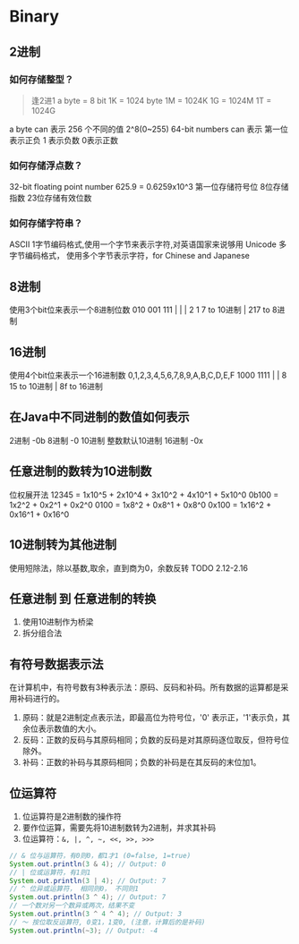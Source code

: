 # Binary

## 2进制
### 如何存储整型？
> 逢2进1
a byte = 8 bit
1K = 1024 byte
1M = 1024K
1G = 1024M
1T = 1024G

a byte can 表示 256 个不同的值 2^8(0~255)
64-bit numbers can 表示
第一位表示正负 1 表示负数 0表示正数

### 如何存储浮点数？
32-bit floating point number
625.9 = 0.6259x10^3
第一位存储符号位
8位存储指数
23位存储有效位数

### 如何存储字符串？
ASCII 1字节编码格式,使用一个字节来表示字符,对英语国家来说够用
Unicode 多字节编码格式， 使用多个字节表示字符，for Chinese and Japanese

## 8进制
使用3个bit位来表示一个8进制位数
010 001 111
 |   |   |
 2   1   7 to 10进制
     |
    217    to 8进制

## 16进制
使用4个bit位来表示一个16进制数
0,1,2,3,4,5,6,7,8,9,A,B,C,D,E,F
1000   1111
 |      |
 8      15  to 10进制
    |
   8f    to 16进制

## 在Java中不同进制的数值如何表示
2进制 -0b
8进制 -0
10进制 整数默认10进制
16进制 -0x

## 任意进制的数转为10进制数
位权展开法
12345 = 1x10^5 + 2x10^4 + 3x10^2 + 4x10^1 + 5x10^0
0b100 = 1x2^2 + 0x2^1 + 0x2^0
0100 = 1x8^2 + 0x8^1 + 0x8^0
0x100 = 1x16^2 + 0x16^1 + 0x16^0

## 10进制转为其他进制
使用短除法，除以基数,取余，直到商为0，余数反转
TODO 2.12-2.16

## 任意进制 到 任意进制的转换

1. 使用10进制作为桥梁
2. 拆分组合法

## 有符号数据表示法
在计算机中，有符号数有3种表示法：原码、反码和补码。所有数据的运算都是采用补码进行的。

1. 原码：就是2进制定点表示法，即最高位为符号位，'0' 表示正，'1'表示负，其余位表示数值的大小。
2. 反码：正数的反码与其原码相同；负数的反码是对其原码逐位取反，但符号位除外。
3. 补码：正数的补码与其原码相同；负数的补码是在其反码的末位加1。

## 位运算符
1. 位运算符是2进制数的操作符
2. 要作位运算，需要先将10进制数转为2进制，并求其补码
3. 位运算符：`&, |, ^, ~, <<, >>, >>>`

```java
// & 位与运算符，有0则0，都1才1 (0=false, 1=true)
System.out.println(3 & 4); // Output: 0
// | 位或运算符，有1则1
System.out.println(3 | 4); // Output: 7
// ^ 位异或运算符， 相同则0， 不同则1
System.out.println(3 ^ 4); // Output: 7
// 一个数对另一个数异或两次，结果不变
System.out.println(3 ^ 4 ^ 4); // Output: 3
// ～ 按位取反运算符, 0变1，1变0, (注意，计算后的是补码)
System.out.println(~3); // Output: -4
```
